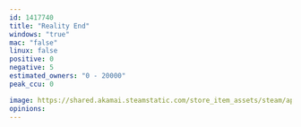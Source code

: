```yaml
---
id: 1417740
title: "Reality End"
windows: "true"
mac: "false"
linux: false
positive: 0
negative: 5
estimated_owners: "0 - 20000"
peak_ccu: 0

image: https://shared.akamai.steamstatic.com/store_item_assets/steam/apps/1417740/header.jpg?t=1677312242
opinions:
---
```

